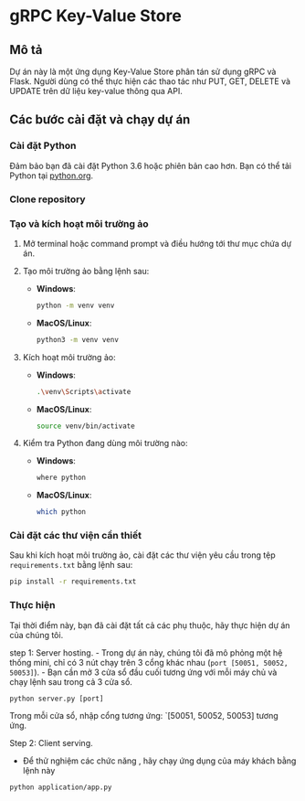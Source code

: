 # gRPC Key-Value Store

## Mô tả
Dự án này là một ứng dụng Key-Value Store phân tán sử dụng gRPC và Flask. Người dùng có thể thực hiện các thao tác như PUT, GET, DELETE và UPDATE trên dữ liệu key-value thông qua API.

## Các bước cài đặt và chạy dự án

###  Cài đặt Python

Đảm bảo bạn đã cài đặt Python 3.6 hoặc phiên bản cao hơn. Bạn có thể tải Python tại [python.org](https://www.python.org/downloads/).

###  Clone repository


###  Tạo và kích hoạt môi trường ảo

1. Mở terminal hoặc command prompt và điều hướng tới thư mục chứa dự án.
2. Tạo môi trường ảo bằng lệnh sau:

   - **Windows**:
     ```bash
     python -m venv venv
     ```
   - **MacOS/Linux**:
     ```bash
     python3 -m venv venv
     ```

3. Kích hoạt môi trường ảo:

   - **Windows**:
     ```bash
     .\venv\Scripts\activate
     ```
   - **MacOS/Linux**:
     ```bash
     source venv/bin/activate
     ```
4. Kiểm tra Python đang dùng môi trường nào:
   - **Windows**:
     ```bash
     where python 
     ```
   - **MacOS/Linux**:
     ```bash
     which python
     ```

### Cài đặt các thư viện cần thiết
Sau khi kích hoạt môi trường ảo, cài đặt các thư viện yêu cầu trong tệp `requirements.txt` bằng lệnh sau:

```bash
pip install -r requirements.txt
```

### Thực hiện
Tại thời điểm này, bạn đã cài đặt tất cả các phụ thuộc, hãy thực hiện dự án của chúng tôi.

step 1: Server hosting.
    - Trong dự án này, chúng tôi đã mô phỏng một hệ thống mini, chỉ có 3 nút chạy trên 3 cổng khác nhau (`port [50051, 50052, 50053]`).
    - Bạn cần mở 3 cửa sổ đầu cuối tương ứng với mỗi máy chủ và chạy lệnh sau trong cả 3 cửa sổ.

```shell
python server.py [port]
```
Trong mỗi cửa sổ, nhập cổng tương ứng: `[50051, 50052, 50053] tương ứng.

Step 2: Client serving.

- Để thử nghiệm các chức năng , hãy chạy ứng dụng của máy khách bằng lệnh này

```shell
python application/app.py
```





